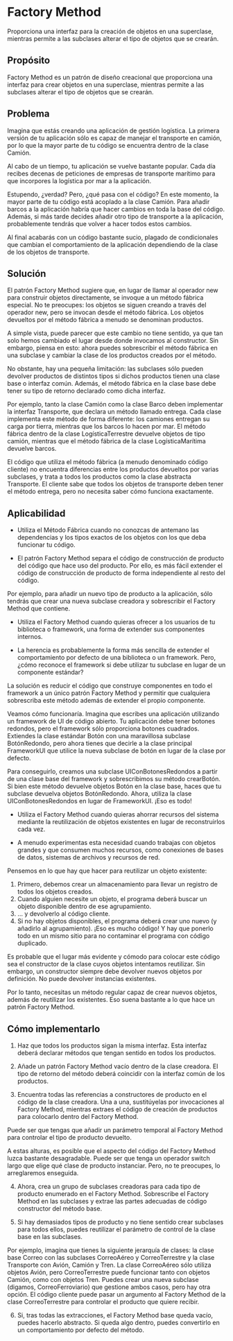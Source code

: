 ﻿# Factory Method

Proporciona una interfaz para la creación de objetos en una superclase, mientras permite
a las subclases alterar el tipo de objetos que se crearán.

## Propósito

Factory Method es un patrón de diseño creacional que proporciona una interfaz para crear objetos en una superclase, mientras permite a las subclases alterar el tipo de objetos que se crearán.


## Problema

Imagina que estás creando una aplicación de gestión logística. La primera versión de tu aplicación sólo es capaz de manejar el transporte en camión, por lo que la mayor parte de tu código se encuentra dentro de la clase Camión.

Al cabo de un tiempo, tu aplicación se vuelve bastante popular. Cada día recibes decenas de peticiones de empresas de transporte marítimo para que incorpores la logística por mar a la aplicación.

Estupendo, ¿verdad? Pero, ¿qué pasa con el código? En este momento, la mayor parte de tu código está acoplado a la clase Camión. Para añadir barcos a la aplicación habría que hacer cambios en toda la base del código. Además, si más tarde decides añadir otro tipo de transporte a la aplicación, probablemente tendrás que volver a hacer todos estos cambios.

Al final acabarás con un código bastante sucio, plagado de condicionales que cambian el comportamiento de la aplicación dependiendo de la clase de los objetos de transporte.


## Solución

El patrón Factory Method sugiere que, en lugar de llamar al operador new para construir objetos directamente, se invoque a un método fábrica especial. No te preocupes: los objetos se siguen creando a través del operador new, pero se invocan desde el método fábrica. Los objetos devueltos por el método fábrica a menudo se denominan productos.

A simple vista, puede parecer que este cambio no tiene sentido, ya que tan solo hemos cambiado el lugar desde donde invocamos al constructor. Sin embargo, piensa en esto: ahora puedes sobrescribir el método fábrica en una subclase y cambiar la clase de los productos creados por el método.

No obstante, hay una pequeña limitación: las subclases sólo pueden devolver productos de distintos tipos si dichos productos tienen una clase base o interfaz común. Además, el método fábrica en la clase base debe tener su tipo de retorno declarado como dicha interfaz.

Por ejemplo, tanto la clase Camión como la clase Barco deben implementar la interfaz Transporte, que declara un método llamado entrega. Cada clase implementa este método de forma diferente: los camiones entregan su carga por tierra, mientras que los barcos lo hacen por mar. El método fábrica dentro de la clase LogísticaTerrestre devuelve objetos de tipo camión, mientras que el método fábrica de la clase LogísticaMarítima devuelve barcos.

El código que utiliza el método fábrica (a menudo denominado código cliente) no encuentra diferencias entre los productos devueltos por varias subclases, y trata a todos los productos como la clase abstracta Transporte. El cliente sabe que todos los objetos de transporte deben tener el método entrega, pero no necesita saber cómo funciona exactamente.


## Aplicabilidad

- Utiliza el Método Fábrica cuando no conozcas de antemano las dependencias y los tipos exactos de los objetos con los que deba funcionar tu código.

- El patrón Factory Method separa el código de construcción de producto del código que hace uso del producto. Por ello, es más fácil extender el código de construcción de producto de forma independiente al resto del código.

Por ejemplo, para añadir un nuevo tipo de producto a la aplicación, sólo tendrás que crear una nueva subclase creadora y sobrescribir el Factory Method que contiene.

- Utiliza el Factory Method cuando quieras ofrecer a los usuarios de tu biblioteca o framework, una forma de extender sus componentes internos.

- La herencia es probablemente la forma más sencilla de extender el comportamiento por defecto de una biblioteca o un framework. Pero, ¿cómo reconoce el framework si debe utilizar tu subclase en lugar de un componente estándar?

La solución es reducir el código que construye componentes en todo el framework a un único patrón Factory Method y permitir que cualquiera sobrescriba este método además de extender el propio componente.

Veamos cómo funcionaría. Imagina que escribes una aplicación utilizando un framework de UI de código abierto. Tu aplicación debe tener botones redondos, pero el framework sólo proporciona botones cuadrados. Extiendes la clase estándar Botón con una maravillosa subclase BotónRedondo, pero ahora tienes que decirle a la clase principal FrameworkUI que utilice la nueva subclase de botón en lugar de la clase por defecto.

Para conseguirlo, creamos una subclase UIConBotonesRedondos a partir de una clase base del framework y sobrescribimos su método crearBotón. Si bien este método devuelve objetos Botón en la clase base, haces que tu subclase devuelva objetos BotónRedondo. Ahora, utiliza la clase UIConBotonesRedondos en lugar de FrameworkUI. ¡Eso es todo!

- Utiliza el Factory Method cuando quieras ahorrar recursos del sistema mediante la reutilización de objetos existentes en lugar de reconstruirlos cada vez.

- A menudo experimentas esta necesidad cuando trabajas con objetos grandes y que consumen muchos recursos, como conexiones de bases de datos, sistemas de archivos y recursos de red.

Pensemos en lo que hay que hacer para reutilizar un objeto existente:

1. Primero, debemos crear un almacenamiento para llevar un registro de todos los objetos creados.
2. Cuando alguien necesite un objeto, el programa deberá buscar un objeto disponible dentro de ese agrupamiento.
3. … y devolverlo al código cliente.
4. Si no hay objetos disponibles, el programa deberá crear uno nuevo (y añadirlo al agrupamiento).
¡Eso es mucho código! Y hay que ponerlo todo en un mismo sitio para no contaminar el programa con código duplicado.

Es probable que el lugar más evidente y cómodo para colocar este código sea el constructor de la clase cuyos objetos intentamos reutilizar. Sin embargo, un constructor siempre debe devolver nuevos objetos por definición. No puede devolver instancias existentes.

Por lo tanto, necesitas un método regular capaz de crear nuevos objetos, además de reutilizar los existentes. Eso suena bastante a lo que hace un patrón Factory Method.


## Cómo implementarlo

1. Haz que todos los productos sigan la misma interfaz. Esta interfaz deberá declarar métodos que tengan sentido en todos los productos.

2. Añade un patrón Factory Method vacío dentro de la clase creadora. El tipo de retorno del método deberá coincidir con la interfaz común de los productos.

3. Encuentra todas las referencias a constructores de producto en el código de la clase creadora. Una a una, sustitúyelas por invocaciones al Factory Method, mientras extraes el código de creación de productos para colocarlo dentro del Factory Method.

Puede ser que tengas que añadir un parámetro temporal al Factory Method para controlar el tipo de producto devuelto.

A estas alturas, es posible que el aspecto del código del Factory Method luzca bastante desagradable. Puede ser que tenga un operador switch largo que elige qué clase de producto instanciar. Pero, no te preocupes, lo arreglaremos enseguida.

4. Ahora, crea un grupo de subclases creadoras para cada tipo de producto enumerado en el Factory Method. Sobrescribe el Factory Method en las subclases y extrae las partes adecuadas de código constructor del método base.

5. Si hay demasiados tipos de producto y no tiene sentido crear subclases para todos ellos, puedes reutilizar el parámetro de control de la clase base en las subclases.

Por ejemplo, imagina que tienes la siguiente jerarquía de clases: la clase base Correo con las subclases CorreoAéreo y CorreoTerrestre y la clase Transporte con Avión, Camión y Tren. La clase CorreoAéreo sólo utiliza objetos Avión, pero CorreoTerrestre puede funcionar tanto con objetos Camión, como con objetos Tren. Puedes crear una nueva subclase (digamos, CorreoFerroviario) que gestione ambos casos, pero hay otra opción. El código cliente puede pasar un argumento al Factory Method de la clase CorreoTerrestre para controlar el producto que quiere recibir.

6. Si, tras todas las extracciones, el Factory Method base queda vacío, puedes hacerlo abstracto. Si queda algo dentro, puedes convertirlo en un comportamiento por defecto del método.


